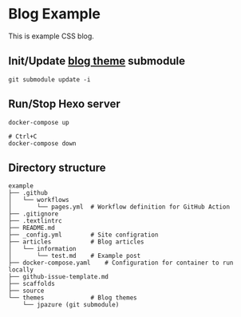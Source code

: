 # Blog Example

This is example CSS blog.

## Init/Update [blog theme](https://github.com/jpazureid/hexo-theme-jpazure) submodule

```shell
git submodule update -i
```

## Run/Stop Hexo server

```shell
docker-compose up

# Ctrl+C
docker-compose down
```

## Directory structure

```
example
├── .github
│   └── workflows
│       └── pages.yml  # Workflow definition for GitHub Action
├── .gitignore
├── .textlintrc
├── README.md
├── _config.yml        # Site configration
├── articles           # Blog articles
│   └── information
│       └── test.md    # Example post
├── docker-compose.yaml    # Configuration for container to run locally
├── github-issue-template.md
├── scaffolds
├── source
└── themes             # Blog themes
    └── jpazure (git submodule)
```
